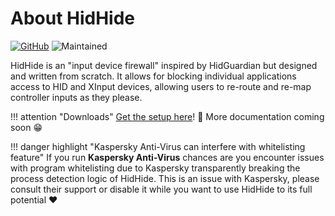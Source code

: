 # About HidHide

[![GitHub](https://img.shields.io/badge/GitHub-yellowgreen?logo=github)](https://github.com/ViGEm/HidHide) ![Maintained](https://img.shields.io/badge/Project%20actively%20maintained-brightgreen)

HidHide is an "input device firewall" inspired by HidGuardian but designed and written from scratch. It allows for blocking individual applications access to HID and XInput devices, allowing users to re-route and re-map controller inputs as they please.

!!! attention "Downloads"
    [Get the setup here](https://github.com/ViGEm/HidHide/releases/latest)! 🥳 More documentation coming soon 😁

!!! danger highlight "Kaspersky Anti-Virus can interfere with whitelisting feature"
    If you run **Kaspersky Anti-Virus** chances are you encounter issues with program whitelisting due to Kaspersky transparently breaking the process detection logic of HidHide. This is an issue with Kaspersky, please consult their support or disable it while you want to use HidHide to its full potential ❤️
